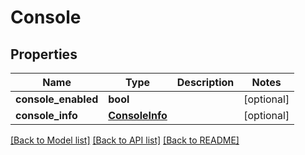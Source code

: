 # Console

## Properties
Name | Type | Description | Notes
------------ | ------------- | ------------- | -------------
**console_enabled** | **bool** |  | [optional] 
**console_info** | [**ConsoleInfo**](ConsoleInfo.md) |  | [optional] 

[[Back to Model list]](../README.md#documentation-for-models) [[Back to API list]](../README.md#documentation-for-api-endpoints) [[Back to README]](../README.md)


